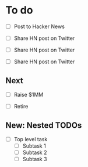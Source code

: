# To do
- [ ] Post to Hacker News
- [ ] Share HN post on Twitter
- [ ] Share HN post on Twitter
- [ ] Share HN post on Twitter


## Next
- [ ] Raise $1MM
- [ ] Retire


## New: Nested TODOs
- [ ] Top level task
    - [ ] Subtask 1
    - [ ] Subtask 2
    - [ ] Subtask 3
